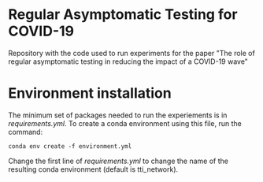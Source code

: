 # Regular Asymptomatic Testing for COVID-19
Repository with the code used to run experiments for the paper "The role of regular asymptomatic testing in reducing the impact of a COVID-19 wave"

# Environment installation

The minimum set of packages needed to run the experiements is in _requirements.yml_. To create a conda environment using this file, run the command:

```
conda env create -f environment.yml
```

Change the first line of _requirements.yml_ to change the name of the resulting conda environment (default is tti_network).
